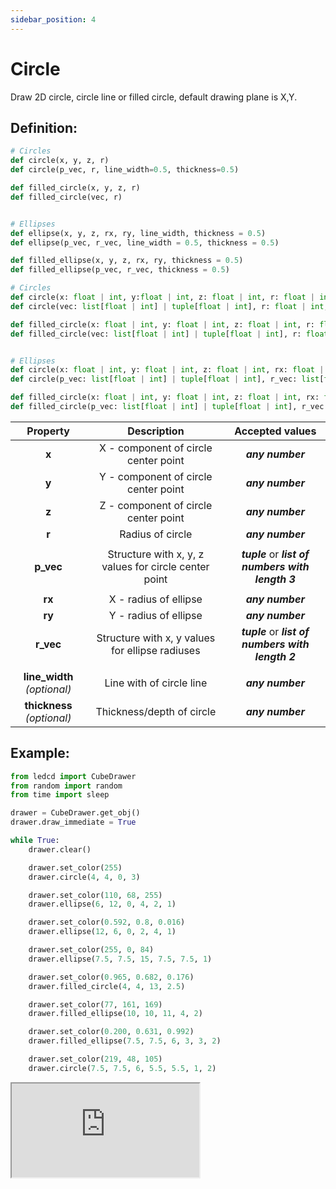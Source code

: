 ```yaml
---
sidebar_position: 4
---
```


# Circle

Draw 2D circle, circle line or filled circle, default drawing plane is X,Y.

## Definition:

```python title="Simplified definition"
# Circles
def circle(x, y, z, r)
def circle(p_vec, r, line_width=0.5, thickness=0.5)

def filled_circle(x, y, z, r)
def filled_circle(vec, r)


# Ellipses
def ellipse(x, y, z, rx, ry, line_width, thickness = 0.5)
def ellipse(p_vec, r_vec, line_width = 0.5, thickness = 0.5)

def filled_ellipse(x, y, z, rx, ry, thickness = 0.5)
def filled_ellipse(p_vec, r_vec, thickness = 0.5)
```

```python title="Complete definition"
# Circles
def circle(x: float | int, y:float | int, z: float | int, r: float | int) -> None
def circle(vec: list[float | int] | tuple[float | int], r: float | int, line_width = 0.5: float | int, thickness = 0.5: float | int) -> None

def filled_circle(x: float | int, y: float | int, z: float | int, r: float | int) -> None
def filled_circle(vec: list[float | int] | tuple[float | int], r: float | int) -> None


# Ellipses
def circle(x: float | int, y: float | int, z: float | int, rx: float | int, ry: float | int, line_width: float | int, thickness = 0.5: float | int) -> None
def circle(p_vec: list[float | int] | tuple[float | int], r_vec: list[float | int] | tuple[float | int], line_width = 0.5: float | int, thickness = 0.5: float | int) -> None

def filled_circle(x: float | int, y: float | int, z: float | int, rx: float | int, ry: float | int, thickness = 0.5: float | int) -> None
def filled_circle(p_vec: list[float | int] | tuple[float | int], r_vec: list[float | int] | tuple[float | int], thickness = 0.5: float | int) -> None
```

|          Property           |                      Description                      |                  Accepted values                   |
| :-------------------------: | :---------------------------------------------------: | :------------------------------------------------: |
|            **x**            |         X - component of circle center point          |                  _**any number**_                  |
|            **y**            |         Y - component of circle center point          |                  _**any number**_                  |
|            **z**            |         Z - component of circle center point          |                  _**any number**_                  |
|            **r**            |                   Radius of circle                    |                  _**any number**_                  |
|                             |                                                       |                                                    |
|          **p_vec**          | Structure with x, y, z values for circle center point | _**tuple**_ or _**list of numbers with length 3**_ |
|                             |                                                       |                                                    |
|           **rx**            |                 X - radius of ellipse                 |                  _**any number**_                  |
|           **ry**            |                 Y - radius of ellipse                 |                  _**any number**_                  |
|          **r_vec**          |    Structure with x, y values for ellipse radiuses    | _**tuple**_ or _**list of numbers with length 2**_ |
|                             |                                                       |                                                    |
| **line_width** _(optional)_ |               Line with of circle line                |                  _**any number**_                  |
| **thickness** _(optional)_  |               Thickness/depth of circle               |                  _**any number**_                  |

## Example:

<div id="code_block_hidden" hidden></div>

```python
from ledcd import CubeDrawer
from random import random
from time import sleep

drawer = CubeDrawer.get_obj()
drawer.draw_immediate = True

while True:
    drawer.clear()

    drawer.set_color(255)
    drawer.circle(4, 4, 0, 3)

    drawer.set_color(110, 68, 255)
    drawer.ellipse(6, 12, 0, 4, 2, 1)

    drawer.set_color(0.592, 0.8, 0.016)
    drawer.ellipse(12, 6, 0, 2, 4, 1)

    drawer.set_color(255, 0, 84)
    drawer.ellipse(7.5, 7.5, 15, 7.5, 7.5, 1)

    drawer.set_color(0.965, 0.682, 0.176)
    drawer.filled_circle(4, 4, 13, 2.5)

    drawer.set_color(77, 161, 169)
    drawer.filled_ellipse(10, 10, 11, 4, 2)

    drawer.set_color(0.200, 0.631, 0.992)
    drawer.filled_ellipse(7.5, 7.5, 6, 3, 3, 2)

    drawer.set_color(219, 48, 105)
    drawer.circle(7.5, 7.5, 6, 5.5, 5.5, 1, 2)
```

<script>
  let _ = () => {
    (() => {
      document["cur_state"] = -1;

      document["ind_line_map"] = new Object();
      document.ind_line_map[0] = 8;
      document.ind_line_map[1] = 10;
      document.ind_line_map[2] = 11;
      document.ind_line_map[3] = 13;
      document.ind_line_map[4] = 14;
      document.ind_line_map[5] = 16;
      document.ind_line_map[6] = 17;
      document.ind_line_map[7] = 19;
      document.ind_line_map[8] = 20;
      document.ind_line_map[9] = 22;
      document.ind_line_map[10] = 23;
      document.ind_line_map[11] = 25;
      document.ind_line_map[12] = 26;
      document.ind_line_map[13] = 28;
      document.ind_line_map[14] = 29;
      document.ind_line_map[15] = 31;
      document.ind_line_map[16] = 32;

      window.addEventListener("message", function (e) {
          if (e.data == document.cur_state || e.data < 0)
            return;
          
          const tmp = document.querySelectorAll("#code_block_hidden ~ div .token-line")[document.ind_line_map[document.cur_state]];
          if (tmp)
            if (tmp.classList.contains("active_code_line"))
              tmp.classList.remove("active_code_line")

          document.cur_state = e.data;
          const tmp1 = document.querySelectorAll("#code_block_hidden ~ div .token-line")[document.ind_line_map[document.cur_state]];
          if (tmp1)
            tmp1.classList.add("active_code_line")
          
      }, false);


    })()
  }
</script>

<iframe src="http://cube.grvcp.lv/examples/circle/index.html">
  <p>Your browser does not support iframes.</p>
</iframe>

